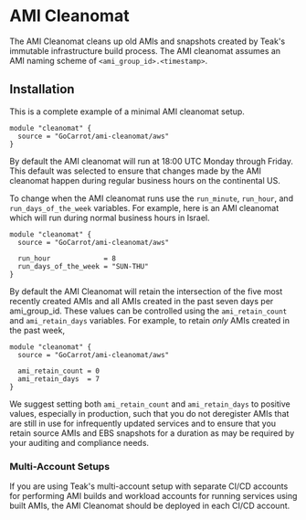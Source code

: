 # AMI Cleanomat

The AMI Cleanomat cleans up old AMIs and snapshots created by Teak's immutable infrastructure build process. The AMI cleanomat assumes an AMI naming scheme of `<ami_group_id>.<timestamp>`.

## Installation

This is a complete example of a minimal AMI cleanomat setup.

```hcl
module "cleanomat" {
  source = "GoCarrot/ami-cleanomat/aws"
}
```

By default the AMI cleanomat will run at 18:00 UTC Monday through Friday. This default was selected to ensure that changes made by the AMI cleanomat happen during regular business hours on the continental US.

To change when the AMI cleanomat runs use the `run_minute`, `run_hour`, and `run_days_of_the_week` variables. For example, here is an AMI cleanomat which will run during normal business hours in Israel.

```hcl
module "cleanomat" {
  source = "GoCarrot/ami-cleanomat/aws"

  run_hour             = 8
  run_days_of_the_week = "SUN-THU"
}
```

By default the AMI Cleanomat will retain the intersection of the five most recently created AMIs and all AMIs created in the past seven days per ami_group_id. These values can be controlled using the `ami_retain_count` and `ami_retain_days` variables. For example, to retain _only_ AMIs created in the past week,

```hcl
module "cleanomat" {
  source = "GoCarrot/ami-cleanomat/aws"

  ami_retain_count = 0
  ami_retain_days  = 7
}
```

We suggest setting both `ami_retain_count` and `ami_retain_days` to positive values, especially in production, such that you do not deregister AMIs that are still in use for infrequently updated services and to ensure that you retain source AMIs and EBS snapshots for a duration as may be required by your auditing and compliance needs.

### Multi-Account Setups

If you are using Teak's multi-account setup with separate CI/CD accounts for performing AMI builds and workload accounts for running services using built AMIs, the AMI Cleanomat should be deployed in each CI/CD account.
